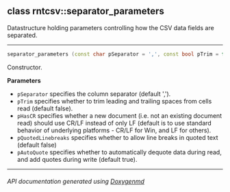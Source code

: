 ## class rntcsv::separator_parameters

Datastructure holding parameters controlling how the CSV data fields are separated.  

---

```c++
separator_parameters (const char pSeparator = ',', const bool pTrim = false, const bool pHasCR = s_platform_crlf, const bool pQuotedLinebreaks = false, const bool pAutoQuote = true)
```
Constructor. 

**Parameters**
- `pSeparator` specifies the column separator (default ','). 
- `pTrim` specifies whether to trim leading and trailing spaces from cells read (default false). 
- `pHasCR` specifies whether a new document (i.e. not an existing document read) should use CR/LF instead of only LF (default is to use standard behavior of underlying platforms - CR/LF for Win, and LF for others). 
- `pQuotedLinebreaks` specifies whether to allow line breaks in quoted text (default false) 
- `pAutoQuote` specifies whether to automatically dequote data during read, and add quotes during write (default true). 

---

###### API documentation generated using [Doxygenmd](https://github.com/d99kris/doxygenmd)

